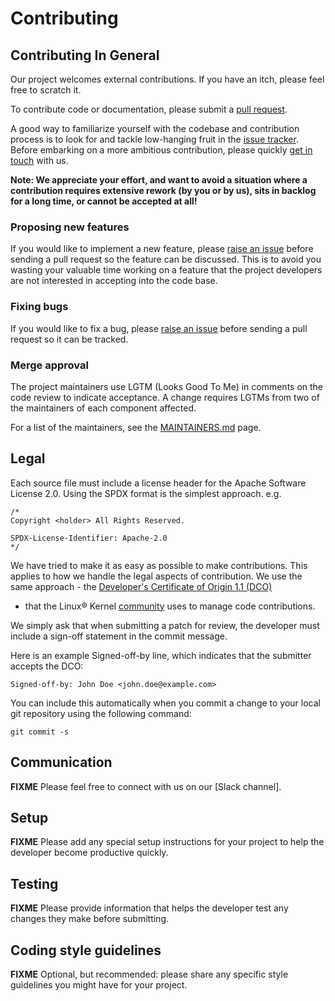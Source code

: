 # Contributing

## Contributing In General

Our project welcomes external contributions. If you have an itch, please feel
free to scratch it.

To contribute code or documentation, please submit a [pull request](https://github.com/ibm/ado/pulls).

A good way to familiarize yourself with the codebase and contribution process is
to look for and tackle low-hanging fruit in the
[issue tracker](https://github.com/ibm/ado/issues).
Before embarking on a more ambitious contribution, please quickly
[get in touch](#communication) with us.

**Note: We appreciate your effort, and want to avoid a situation where a contribution
requires extensive rework (by you or by us), sits in backlog for a long time, or
cannot be accepted at all!**

### Proposing new features

If you would like to implement a new feature, please [raise an issue](https://github.com/ibm/ado/issues)
before sending a pull request so the feature can be discussed. This is to avoid
you wasting your valuable time working on a feature that the project developers
are not interested in accepting into the code base.

### Fixing bugs

If you would like to fix a bug, please
[raise an issue](https://github.com/ibm/ado/issues) before sending a
pull request so it can be tracked.

### Merge approval

The project maintainers use LGTM (Looks Good To Me) in comments on the code
review to indicate acceptance. A change requires LGTMs from two of the
maintainers of each component affected.

For a list of the maintainers, see the [MAINTAINERS.md](MAINTAINERS.md) page.

## Legal

Each source file must include a license header for the Apache
Software License 2.0. Using the SPDX format is the simplest approach.
e.g.

```text
/*
Copyright <holder> All Rights Reserved.

SPDX-License-Identifier: Apache-2.0
*/
```

We have tried to make it as easy as possible to make contributions. This
applies to how we handle the legal aspects of contribution. We use the
same approach - the
[Developer's Certificate of Origin 1.1 (DCO)](https://github.com/hyperledger/fabric/blob/master/docs/source/DCO1.1.txt)

- that the Linux® Kernel
[community](https://elinux.org/Developer_Certificate_Of_Origin)
uses to manage code contributions.

We simply ask that when submitting a patch for review, the developer
must include a sign-off statement in the commit message.

Here is an example Signed-off-by line, which indicates that the
submitter accepts the DCO:

```text
Signed-off-by: John Doe <john.doe@example.com>
```

You can include this automatically when you commit a change to your
local git repository using the following command:

```commandline
git commit -s
```

## Communication

**FIXME** Please feel free to connect with us on our [Slack channel].

## Setup

**FIXME** Please add any special setup instructions for your project
to help the developer become productive quickly.

## Testing

**FIXME** Please provide information that helps the developer
test any changes they make before submitting.

## Coding style guidelines

**FIXME** Optional, but recommended: please share any specific
style guidelines you might have for your project.
